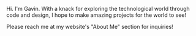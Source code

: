 Hi. I'm Gavin. With a knack for exploring the technological world through code and design, I hope to make amazing projects for the world to see!

Please reach me at my website's "About Me" section for inquiries!
